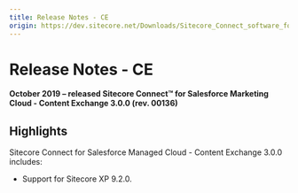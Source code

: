 ```yaml
---
title: Release Notes - CE
origin: https://dev.sitecore.net/Downloads/Sitecore_Connect_software_for_Salesforce_Marketing_Cloud/1x/Sitecore_Connect_software_for_Salesforce_Marketing_Cloud_30/Release_Notes_CE
---
```


# Release Notes - CE

**October 2019 – released Sitecore Connect™ for Salesforce Marketing Cloud - Content Exchange 3.0.0 (rev. 00136)**

## Highlights

Sitecore Connect for Salesforce Managed Cloud - Content Exchange 3.0.0 includes:

-   ​​Support for Sitecore XP 9.2.0.